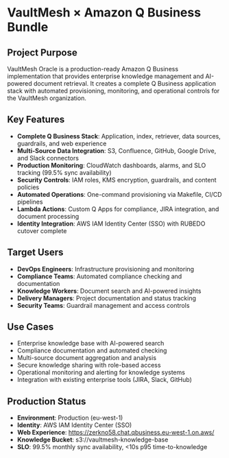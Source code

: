 # VaultMesh × Amazon Q Business Bundle

## Project Purpose
VaultMesh Oracle is a production-ready Amazon Q Business implementation that provides enterprise knowledge management and AI-powered document retrieval. It creates a complete Q Business application stack with automated provisioning, monitoring, and operational controls for the VaultMesh organization.

## Key Features
- **Complete Q Business Stack**: Application, index, retriever, data sources, guardrails, and web experience
- **Multi-Source Data Integration**: S3, Confluence, GitHub, Google Drive, and Slack connectors
- **Production Monitoring**: CloudWatch dashboards, alarms, and SLO tracking (99.5% sync availability)
- **Security Controls**: IAM roles, KMS encryption, guardrails, and content policies
- **Automated Operations**: One-command provisioning via Makefile, CI/CD pipelines
- **Lambda Actions**: Custom Q Apps for compliance, JIRA integration, and document processing
- **Identity Integration**: AWS IAM Identity Center (SSO) with RUBEDO cutover complete

## Target Users
- **DevOps Engineers**: Infrastructure provisioning and monitoring
- **Compliance Teams**: Automated compliance checking and documentation
- **Knowledge Workers**: Document search and AI-powered insights
- **Delivery Managers**: Project documentation and status tracking
- **Security Teams**: Guardrail management and access controls

## Use Cases
- Enterprise knowledge base with AI-powered search
- Compliance documentation and automated checking
- Multi-source document aggregation and analysis
- Secure knowledge sharing with role-based access
- Operational monitoring and alerting for knowledge systems
- Integration with existing enterprise tools (JIRA, Slack, GitHub)

## Production Status
- **Environment**: Production (eu-west-1)
- **Identity**: AWS IAM Identity Center (SSO)
- **Web Experience**: https://zerkno58.chat.qbusiness.eu-west-1.on.aws/
- **Knowledge Bucket**: s3://vaultmesh-knowledge-base
- **SLO**: 99.5% monthly sync availability, <10s p95 time-to-knowledge